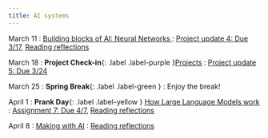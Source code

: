 ```yaml
---
title: AI systems
---
```


March 11
: [Building blocks of AI: Neural Networks ](#)
  : [Project update 4: Due 3/17](https://drive.google.com/drive/folders/1OTvBq2B6INIgzztQ8nLQzgztQdF9o0pB?usp=drive_link), [Reading reflections](#)

March 18
: **Project Check-in**{: .label .label-purple }[Projects](#)
  : [Project update 5: Due 3/24](https://drive.google.com/drive/folders/1lnL8kJfupv4-aQXAtY42xghxrmac5VQ7?usp=drive_link)

March 25
: **Spring Break**{: .label .label-green }
  : Enjoy the break! 

April 1
: **Prank Day**{: .label .label-yellow } [How Large Language Models work](#)
  : [Assignment 7: Due 4/7](https://drive.google.com/drive/folders/1HNJZool1fW6YaXpLU0RpKXOOv0dbecaO?usp=drive_link), [Reading reflections](#)

April 8
: [Making with AI](#)
  : [Reading reflections](#)